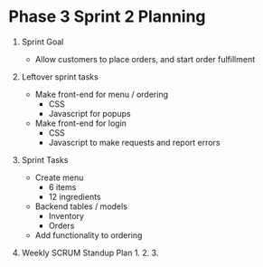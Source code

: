 # Phase 3 Sprint 2 Planning
1. Sprint Goal
    * Allow customers to place orders, and start order fulfillment

2. Leftover sprint tasks
    * Make front-end for menu / ordering
        * CSS
        * Javascript for popups
    * Make front-end for login
        * CSS
        * Javascript to make requests and report errors

3. Sprint Tasks
    * Create menu
        * 6 items
        * 12 ingredients
    * Backend tables / models
        * Inventory
        * Orders
    * Add functionality to ordering

4. Weekly SCRUM Standup Plan
    1. 
    2. 
    3. 